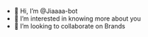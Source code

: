 - 👋 Hi, I’m @Jiaaaa-bot
- 👀 I’m interested in knowing more about you 
- 💞️ I’m looking to collaborate on Brands
  
  

<!---
Jiaaaa-bot/Jiaaaa-bot is a ✨ special ✨ repository because its `README.md` (this file) appears on your GitHub profile.
You can click the Preview link to take a look at your changes.
--->
